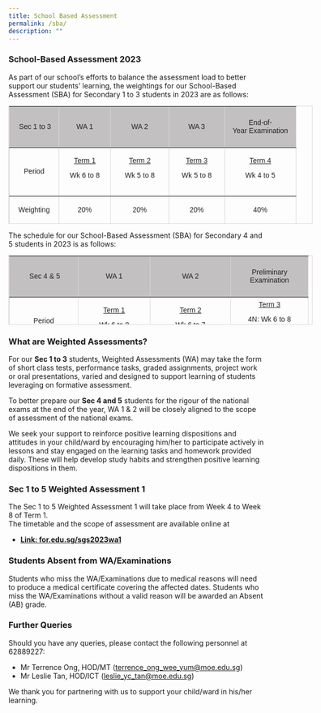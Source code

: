 ```yaml
---
title: School Based Assessment
permalink: /sba/
description: ""
---
```

### School-Based Assessment 2023

As part of our school’s efforts to balance the assessment load to better support our students’ learning, the weightings for our School-Based Assessment (SBA) for Secondary 1 to 3 students in 2023 are as follows:

<table border="1" width="600" cellspacing="0" cellpadding="0" style="box-sizing: border-box; color: rgb(34, 34, 34); font-family: Montserrat, sans-serif; font-size: 14px; font-style: normal; font-variant-ligatures: normal; font-variant-caps: normal; font-weight: 300; letter-spacing: normal; orphans: 2; text-align: start; text-transform: none; white-space: normal; widows: 2; word-spacing: 0px; -webkit-text-stroke-width: 0px; text-decoration-thickness: initial; text-decoration-style: initial; text-decoration-color: initial; height: 233px; border-style: solid; width: 600px; border-color: rgb(219, 215, 215);"><tbody style="box-sizing: border-box;"><tr style="box-sizing: border-box; height: 50px; background-color: rgb(194, 192, 192);"><td style="box-sizing: border-box; width: 97.875px; height: 81px; text-align: center;"><strong style="box-sizing: border-box; font-weight: bolder;">&nbsp;Sec 1 to 3</strong></td><td style="box-sizing: border-box; width: 102.297px; height: 81px; text-align: center;"><strong style="box-sizing: border-box; font-weight: bolder;">WA 1</strong></td><td style="box-sizing: border-box; width: 114.781px; height: 81px; text-align: center;"><strong style="box-sizing: border-box; font-weight: bolder;">WA 2</strong></td><td style="box-sizing: border-box; width: 109.976px; height: 81px; text-align: center;"><strong style="box-sizing: border-box; font-weight: bolder;">WA 3</strong></td><td style="box-sizing: border-box; width: 141.07px; height: 81px; text-align: center;"><strong style="box-sizing: border-box; font-weight: bolder;">End-of-Year<span>&nbsp;</span></strong><strong style="box-sizing: border-box; font-weight: bolder;">Examination</strong></td></tr><tr style="box-sizing: border-box; height: 96px;"><td style="box-sizing: border-box; width: 97.875px; height: 96px; text-align: center;"><strong style="box-sizing: border-box; font-weight: bolder;">Period</strong></td><td style="box-sizing: border-box; width: 102.297px; height: 96px; text-align: center;"><u style="box-sizing: border-box;">Term 1</u><p style="box-sizing: border-box; margin: 0px 0px 10px; line-height: 1.6;"></p><p style="box-sizing: border-box; margin: 0px 0px 10px; line-height: 1.6;">Wk 6 to 8</p></td><td style="box-sizing: border-box; width: 114.781px; height: 96px; text-align: center;"><u style="box-sizing: border-box;">Term 2</u><p style="box-sizing: border-box; margin: 0px 0px 10px; line-height: 1.6;"></p><p style="box-sizing: border-box; margin: 0px 0px 10px; line-height: 1.6;">Wk 5 to 8</p></td><td style="box-sizing: border-box; width: 109.976px; height: 96px; text-align: center;"><u style="box-sizing: border-box;">Term 3</u><p style="box-sizing: border-box; margin: 0px 0px 10px; line-height: 1.6;"></p><p style="box-sizing: border-box; margin: 0px 0px 10px; line-height: 1.6;">Wk 5 to 8</p></td><td style="box-sizing: border-box; width: 141.07px; height: 96px; text-align: center;"><u style="box-sizing: border-box;">Term 4</u><p style="box-sizing: border-box; margin: 0px 0px 10px; line-height: 1.6;"></p><p style="box-sizing: border-box; margin: 0px 0px 10px; line-height: 1.6;">Wk 4 to 5</p></td></tr><tr style="box-sizing: border-box; height: 56px;"><td style="box-sizing: border-box; width: 97.875px; height: 56px; text-align: center;"><strong style="box-sizing: border-box; font-weight: bolder;">Weighting</strong></td><td style="box-sizing: border-box; width: 102.297px; height: 56px; text-align: center;">20%</td><td style="box-sizing: border-box; width: 114.781px; height: 56px; text-align: center;">20%</td><td style="box-sizing: border-box; width: 109.976px; height: 56px; text-align: center;">20%</td><td style="box-sizing: border-box; width: 141.07px; height: 56px; text-align: center;">40%</td></tr></tbody></table>

The schedule for our School-Based Assessment (SBA) for Secondary 4 and 5 students in 2023 is as follows:

<table border="1" cellspacing="0" cellpadding="0" style="box-sizing: border-box; color: rgb(34, 34, 34); font-family: Montserrat, sans-serif; font-size: 14px; font-style: normal; font-variant-ligatures: normal; font-variant-caps: normal; font-weight: 300; letter-spacing: normal; orphans: 2; text-align: start; text-transform: none; white-space: normal; widows: 2; word-spacing: 0px; -webkit-text-stroke-width: 0px; text-decoration-thickness: initial; text-decoration-style: initial; text-decoration-color: initial; height: 137px; width: 600px; border-style: solid; border-color: rgb(219, 215, 215);"><tbody style="box-sizing: border-box;"><tr style="box-sizing: border-box; height: 50px; background-color: rgb(194, 192, 192);"><td style="box-sizing: border-box; width: 135.961px; height: 81px; text-align: center;"><strong style="box-sizing: border-box; font-weight: bolder;">&nbsp;Sec 4 &amp; 5</strong></td><td style="box-sizing: border-box; width: 142.055px; height: 81px; text-align: center;"><strong style="box-sizing: border-box; font-weight: bolder;">WA 1</strong></td><td style="box-sizing: border-box; width: 159.297px; height: 81px; text-align: center;"><strong style="box-sizing: border-box; font-weight: bolder;">WA 2</strong></td><td style="box-sizing: border-box; width: 152.688px; height: 81px; text-align: center;"><strong style="box-sizing: border-box; font-weight: bolder;">Preliminary Examination</strong></td></tr><tr style="box-sizing: border-box; height: 96px;"><td style="box-sizing: border-box; width: 135.961px; height: 56px; text-align: center;"><strong style="box-sizing: border-box; font-weight: bolder;">Period</strong></td><td style="box-sizing: border-box; width: 142.055px; height: 56px; text-align: center;"><u style="box-sizing: border-box;">Term 1</u><p style="box-sizing: border-box; margin: 0px 0px 10px; line-height: 1.6;"></p><p style="box-sizing: border-box; margin: 0px 0px 10px; line-height: 1.6;">Wk 6 to 8</p></td><td style="box-sizing: border-box; width: 159.297px; height: 56px; text-align: center;"><u style="box-sizing: border-box;">Term 2</u><p style="box-sizing: border-box; margin: 0px 0px 10px; line-height: 1.6;"></p><p style="box-sizing: border-box; margin: 0px 0px 10px; line-height: 1.6;">Wk 6 to 7</p></td><td style="box-sizing: border-box; width: 152.688px; height: 56px; text-align: center;"><u style="box-sizing: border-box;">Term 3</u><p style="box-sizing: border-box; margin: 0px 0px 10px; line-height: 1.6;"></p><p style="box-sizing: border-box; margin: 0px 0px 10px; line-height: 1.6;">4N: Wk 6 to 8<br style="box-sizing: border-box;">4E5N: Wk 8 to 10</p></td></tr></tbody></table>

### What are Weighted Assessments?

For our **Sec 1 to 3** students, Weighted Assessments (WA) may take the form of short class tests, performance tasks, graded assignments, project work or oral presentations, varied and designed to support learning of students leveraging on formative assessment.

To better prepare our **Sec 4 and 5** students for the rigour of the national exams at the end of the year, WA 1 & 2 will be closely aligned to the scope of assessment of the national exams.

We seek your support to reinforce positive learning dispositions and attitudes in your child/ward by encouraging him/her to participate actively in lessons and stay engaged on the learning tasks and homework provided daily. These will help develop study habits and strengthen positive learning dispositions in them.

### Sec 1 to 5 Weighted Assessment 1

The Sec 1 to 5 Weighted Assessment 1 will take place from Week 4 to Week 8 of Term 1.  
The timetable and the scope of assessment are available online at

*   **[Link: for.edu.sg/sgs2023wa1](https://for.edu.sg/sgs2023wa1)**

### Students Absent from WA/Examinations


Students who miss the WA/Examinations due to medical reasons will need to produce a medical certificate covering the affected dates. Students who miss the WA/Examinations without a valid reason will be awarded an Absent (AB) grade.

### Further Queries

Should you have any queries, please contact the following personnel at 62889227:

*   Mr Terrence Ong, HOD/MT ([terrence\_ong\_wee\_yum@moe.edu.sg](mailto:terrence_ong_wee_yum@moe.edu.sg))
*   Mr Leslie Tan, HOD/ICT ([leslie\_yc\_tan@moe.edu.sg](mailto:leslie_yc_tan@moe.edu.sg))

We thank you for partnering with us to support your child/ward in his/her learning.